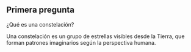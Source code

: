 ## Primera pregunta

¿Qué es una constelación?

Una constelación es un grupo de estrellas visibles desde la Tierra, que forman patrones imaginarios según la perspectiva humana.



